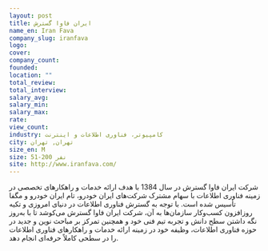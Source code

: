 ```yaml
---
layout: post
title: ایران فاوا گسترش
name_en: Iran Fava
company_slug: iranfava
logo: 
cover: 
company_count:
founded:
location: ""
total_review: 
total_interview: 
salary_avg: 
salary_min: 
salary_max: 
rate: 
view_count: 
industry: کامپیوتر، فناوری اطلاعات و اینترنت
city: تهران, تهران
size_en: M
size: 51-200 نفر
site: http://www.iranfava.com/
---
```


شرکت ایران فاوا گسترش در سال 1384 با هدف ارائه خدمات و راهکارهای تخصصی در زمینه فناوری اطلاعات با سهام مشترک شرکت‌های ایران خودرو، تام ایران خودرو و مگفا تأسیس شده است. با توجه به گسترش فناوری اطلاعات در دنیای امروزی و تکیه روزافزون کسب‌وکار سازمان‌ها به آن، شرکت ایران فاوا گسترش می‌کوشد تا با به‌روز نگه داشتن سطح دانش و تجربه تیم فنی خود و همچنین تمرکز بر مباحث نوین و جدید در حوزه فناوری اطلاعات، وظیفه خود در زمینه ارائه خدمات و راهکارهای فناوری اطلاعات را در سطحی کاملاً حرفه‌ای انجام دهد.